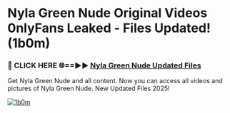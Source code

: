 # Nyla Green Nude Original Videos 0nlyFans Leaked - Files Updated! (1b0m)

<h3>🔴 CLICK HERE 🌐==►► <a href="https://tinyurl.com/yc6ubb5a" rel="nofollow">Nyla Green Nude Updated Files</a></h3>

Get Nyla Green Nude and all content. Now you can access all videos and pictures of Nyla Green Nude. New Updated Files 2025!

[![1b0m](https://i.imgur.com/7eu0CRL.gif)](https://tinyurl.com/yc6ubb5a)
